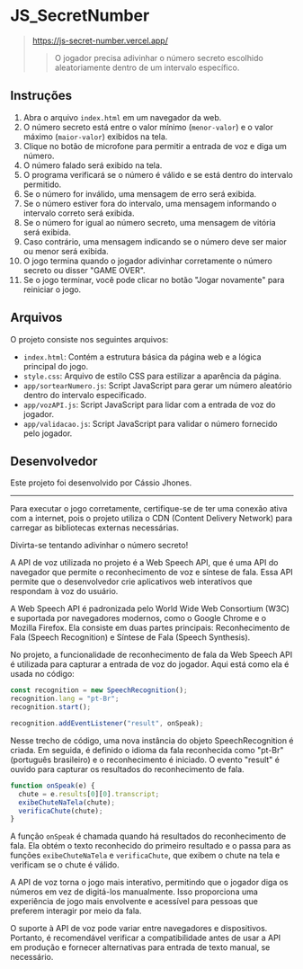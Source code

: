# JS_SecretNumber
> https://js-secret-number.vercel.app/
>> O jogador precisa adivinhar o número secreto escolhido aleatoriamente dentro de um intervalo específico.

## Instruções

1. Abra o arquivo `index.html` em um navegador da web.
2. O número secreto está entre o valor mínimo (`menor-valor`) e o valor máximo (`maior-valor`) exibidos na tela.
3. Clique no botão de microfone para permitir a entrada de voz e diga um número.
4. O número falado será exibido na tela.
5. O programa verificará se o número é válido e se está dentro do intervalo permitido.
6. Se o número for inválido, uma mensagem de erro será exibida.
7. Se o número estiver fora do intervalo, uma mensagem informando o intervalo correto será exibida.
8. Se o número for igual ao número secreto, uma mensagem de vitória será exibida.
9. Caso contrário, uma mensagem indicando se o número deve ser maior ou menor será exibida.
10. O jogo termina quando o jogador adivinhar corretamente o número secreto ou disser "GAME OVER".
11. Se o jogo terminar, você pode clicar no botão "Jogar novamente" para reiniciar o jogo.

## Arquivos

O projeto consiste nos seguintes arquivos:

- `index.html`: Contém a estrutura básica da página web e a lógica principal do jogo.
- `style.css`: Arquivo de estilo CSS para estilizar a aparência da página.
- `app/sortearNumero.js`: Script JavaScript para gerar um número aleatório dentro do intervalo especificado.
- `app/vozAPI.js`: Script JavaScript para lidar com a entrada de voz do jogador.
- `app/validacao.js`: Script JavaScript para validar o número fornecido pelo jogador.

## Desenvolvedor

Este projeto foi desenvolvido por Cássio Jhones.

---

Para executar o jogo corretamente, certifique-se de ter uma conexão ativa com a internet, pois o projeto utiliza o CDN (Content Delivery Network) para carregar as bibliotecas externas necessárias.

Divirta-se tentando adivinhar o número secreto!

A API de voz utilizada no projeto é a Web Speech API, que é uma API do navegador que permite o reconhecimento de voz e síntese de fala. Essa API permite que o desenvolvedor crie aplicativos web interativos que respondam à voz do usuário.

A Web Speech API é padronizada pelo World Wide Web Consortium (W3C) e suportada por navegadores modernos, como o Google Chrome e o Mozilla Firefox. Ela consiste em duas partes principais: Reconhecimento de Fala (Speech Recognition) e Síntese de Fala (Speech Synthesis).

No projeto, a funcionalidade de reconhecimento de fala da Web Speech API é utilizada para capturar a entrada de voz do jogador. Aqui está como ela é usada no código:

```javascript
const recognition = new SpeechRecognition();
recognition.lang = "pt-Br";
recognition.start();

recognition.addEventListener("result", onSpeak);
```

Nesse trecho de código, uma nova instância do objeto SpeechRecognition é criada. Em seguida, é definido o idioma da fala reconhecida como "pt-Br" (português brasileiro) e o reconhecimento é iniciado. O evento "result" é ouvido para capturar os resultados do reconhecimento de fala.

```javascript
function onSpeak(e) {
  chute = e.results[0][0].transcript;
  exibeChuteNaTela(chute);
  verificaChute(chute);
}
```

A função `onSpeak` é chamada quando há resultados do reconhecimento de fala. Ela obtém o texto reconhecido do primeiro resultado e o passa para as funções `exibeChuteNaTela` e `verificaChute`, que exibem o chute na tela e verificam se o chute é válido.

A API de voz torna o jogo mais interativo, permitindo que o jogador diga os números em vez de digitá-los manualmente. Isso proporciona uma experiência de jogo mais envolvente e acessível para pessoas que preferem interagir por meio da fala.

O suporte à API de voz pode variar entre navegadores e dispositivos. Portanto, é recomendável verificar a compatibilidade antes de usar a API em produção e fornecer alternativas para entrada de texto manual, se necessário.
